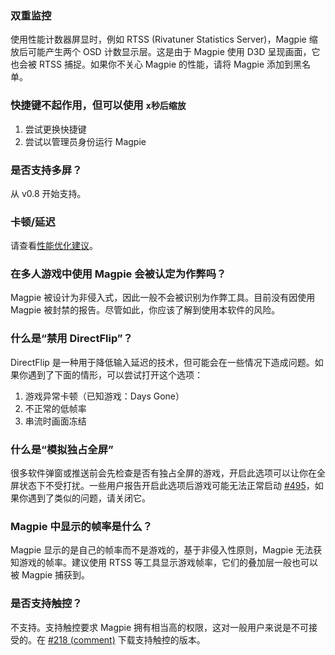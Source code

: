 ### 双重监控

使用性能计数器屏显时，例如 RTSS (Rivatuner Statistics Server)，Magpie 缩放后可能产生两个 OSD 计数显示层。这是由于 Magpie 使用 D3D 呈现画面，它也会被 RTSS 捕捉。如果你不关心 Magpie 的性能，请将 Magpie 添加到黑名单。

### 快捷键不起作用，但可以使用 `x秒后缩放`

1. 尝试更换快捷键
2. 尝试以管理员身份运行 Magpie

### 是否支持多屏？

从 v0.8 开始支持。

### 卡顿/延迟

请查看[性能优化建议](https://github.com/Blinue/Magpie/wiki/%E6%80%A7%E8%83%BD%E4%BC%98%E5%8C%96%E5%BB%BA%E8%AE%AE)。

### 在多人游戏中使用 Magpie 会被认定为作弊吗？

Magpie 被设计为非侵入式，因此一般不会被识别为作弊工具。目前没有因使用 Magpie 被封禁的报告。尽管如此，你应该了解到使用本软件的风险。

### 什么是“禁用 DirectFlip”？

DirectFlip 是一种用于降低输入延迟的技术，但可能会在一些情况下造成问题。如果你遇到了下面的情形，可以尝试打开这个选项：

1. 游戏异常卡顿（已知游戏：Days Gone）
2. 不正常的低帧率
3. 串流时画面冻结

### 什么是“模拟独占全屏”

很多软件弹窗或推送前会先检查是否有独占全屏的游戏，开启此选项可以让你在全屏状态下不受打扰。一些用户报告开启此选项后游戏可能无法正常启动 [#495](https://github.com/Blinue/Magpie/issues/495)，如果你遇到了类似的问题，请关闭它。

### Magpie 中显示的帧率是什么？

Magpie 显示的是自己的帧率而不是游戏的，基于非侵入性原则，Magpie 无法获知游戏的帧率。建议使用 RTSS 等工具显示游戏帧率，它们的叠加层一般也可以被 Magpie 捕获到。

### 是否支持触控？

不支持。支持触控要求 Magpie 拥有相当高的权限，这对一般用户来说是不可接受的。在 [#218 (comment)](https://github.com/Blinue/Magpie/issues/218#issuecomment-980506414) 下载支持触控的版本。
